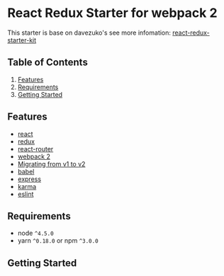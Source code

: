 # React Redux Starter for webpack 2
This starter is base on davezuko's see more infomation: [react-redux-starter-kit](https://github.com/davezuko/react-redux-starter-kit)

## Table of Contents
1. [Features](#features)
1. [Requirements](#requirements)
1. [Getting Started](#getting-started)

## Features
* [react](https://github.com/facebook/react)
* [redux](https://github.com/rackt/redux)
* [react-router](https://github.com/rackt/react-router)
* [webpack 2](https://github.com/webpack/webpack)
* [Migrating from v1 to v2](https://webpack.js.org/guides/migrating/)
* [babel](https://github.com/babel/babel)
* [express](https://github.com/expressjs/express)
* [karma](https://github.com/karma-runner/karma)
* [eslint](http://eslint.org)

## Requirements
* node `^4.5.0`
* yarn `^0.18.0` or npm `^3.0.0`

## Getting Started